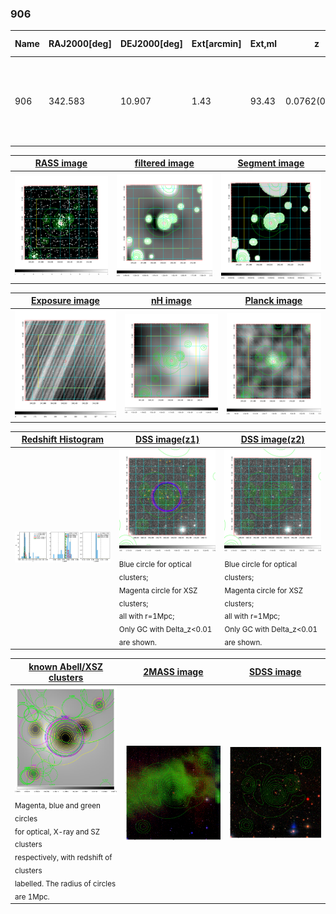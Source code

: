 <div STYLE="page-break-after: always;"></div>

### 906

|Name|RAJ2000[deg]|DEJ2000[deg] |Ext[arcmin]| Ext,ml | z | z_src| C|GC(XSZ,Delta_z<0.01)| GC(OPT,Delta_z<0.01)|GC| R_sig[arcmin] | R500[arcmin] | R500[Mpc]| CRsig[c/s] | CR500[c/s] |L500[1E44 erg/s]|F500[1E-12 erg/s/cm^2]| M500[1E14 Msun]|Tx[keV]|Cnt_sig|Beta|Rc[arcmin]|Comment|Alias|
|---|---|---|---|---|---|------|---|--------|---------|----------|---|---|---|---|---|---|---|---|---|---|---|---|---|---|
|906| 342.583| 10.907| 1.43| 93.43| 0.0762(0.007)| z1, z_xsz| B| L03, MCXC, PSZ2, Tar, XB| A, N, W| A, F20, L03, MCXC, N, PSZ2, Tar, W, XB| 11.725| 11.331| 0.982| 0.503(0.044)| 0.500(0.044)| 1.310(0.052)| 9.196(0.367)| 2.90(0.06)| 4.23(0.05)| 238.0| 0.749(-0.085+0.113)| 2.771(-0.577+0.658)| -| k102|

|[RASS image](../image/906/906_img.pdf)|[filtered image](../image/906/906_fil.pdf)|[Segment image](../image/906/906_seg.pdf)|
|-------------------|--------------------|-------------------|
| <img src="../image/906/906_img.png" width="300">  | <img src="../image/906/906_fil.png" width="300">   | <img src="../image/906/906_seg.png" width="300">  |

|[Exposure image](../image/906/906_mex.pdf)| [nH image](../image/906/906_nh.pdf)| [Planck image](../image/906/906_p.pdf)|
|-------------------|--------------------|-------------------|
|<img src="../image/906/906_mex.png" width="300">   | <img src="../image/906/906_nh.png" width="300">    | <img src="../image/906/906_p.png" width="300"> |

|[Redshift Histogram](../image/906/906_zg.pdf) | [DSS image(z1)](../image/906/906_dss_z1.pdf)      |  [DSS image(z2)](../image/906/906_dss_z2.pdf)    |
|-------------------|--------------------|-------------------|
|<img src="../image/906/906_zg.png" width="300"> |<img src="../image/906/906_dss_z1.png" width="300"> <sub><br>Blue circle for optical clusters; <br>Magenta circle for XSZ clusters; <br>all with r=1Mpc; <br>Only GC with Delta_z<0.01 are shown. </sub>| <img src="../image/906/906_dss_z2.png" width="300"><sub><br>Blue circle for optical clusters; <br>Magenta circle for XSZ clusters; <br>all with r=1Mpc; <br>Only GC with Delta_z<0.01 are shown. </sub> |

|[known Abell/XSZ clusters](../image/906/906_gc.pdf) | [2MASS image](../image/906/906_2mass.pdf)      |[SDSS image](../image/906/906_sdss.pdf)   |
|-------------------|-------------------|-------------------|
|<img src=../image/906/906_gc.png width="300"> <br><sub>Magenta, blue and green circles <br>for optical, X-ray and SZ clusters <br>respectively, with redshift of clusters <br>labelled. The radius of circles <br>are 1Mpc.</sub>|<img src="../image/906/906_2mass.png" width="300">  | <img src="../image/906/906_sdss.png" width="300">  |




